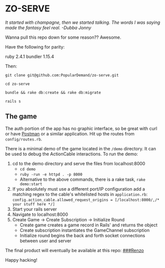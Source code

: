 # ZO-SERVE

*It started with champagne, then we started talking. The words I was saying made the fantasy feel real. -Dubba Jonny*

Wanna pull this repo down for some reason?? Awesome.

Have the following for parity:

ruby 2.4.1
bundler 1.15.4

Then:

`git clone git@github.com:PopularDemand/zo-serve.git`

`cd zo-serve`

`bundle && rake db:create && rake db:migrate`

`rails s`

## The game

The auth portion of the app has no graphic interface, so be great with curl or have [Postman](https://www.getpostman.com/apps) or a similar application. Hit up the routes from `config/routes.rb`.


There is a minimal demo of the game located in the `/demo` directory. It can be used to debug the ActionCable interactions. To run the demo:

1. cd to the demo directory and serve the files from localhost:8000
    * `cd demo`
    * `ruby -run -e httpd . -p 8000`
    * Alternative to the above commands, there is a rake task, `rake demo:start`
1. If you absolutely must use a different port/IP configuration add a matching regex to the cable's whitelisted hosts in `application.rb`: `config.action_cable.allowed_request_origins = [/localhost:8000/,/* your stuff here */]`
1. Start your rails server
1. Navigate to localhost:8000
1. Create Game -> Create Subscription -> Initialize Round
    * Create game creates a game record in Rails' and returns the object
    * Create subscription instantiates the GameChannel subscription
    * Initialize round begins the back and forth socket connections between user and server

The final product will eventually be available at this repo:
[###Renzo](https://github.com/PopularDemand/renzo)

Happy hacking!